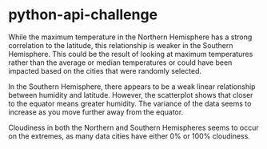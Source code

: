 # python-api-challenge

While the maximum temperature in the Northern Hemisphere has a strong correlation to the latitude, this relationship is weaker in the Southern Hemisphere. This could be the result of looking at maximum temperatures rather than the average or median temperatures or could have been impacted based on the cities that were randomly selected. 

In the Southern Hemisphere, there appears to be a weak linear relationship between humidity and latitude. However, the scatterplot shows that closer to the equator means greater humidity. The variance of the data seems to increase as you move further away from the equator. 

Cloudiness in both the Northern and Southern Hemispheres seems to occur on the extremes, as many data cities have either 0% or 100% cloudiness.

